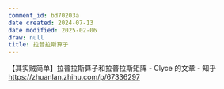 ```yaml
---
comment_id: bd70203a
date created: 2024-07-13
date modified: 2025-02-06
draw: null
title: 拉普拉斯算子
---
```

【其实贼简单】拉普拉斯算子和拉普拉斯矩阵 - Clyce 的文章 - 知乎  
https://zhuanlan.zhihu.com/p/67336297
